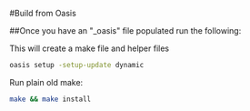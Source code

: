 #Build from Oasis

##Once you have an "_oasis" file populated run the following:

This will create a make file and helper files

```bash
oasis setup -setup-update dynamic
```
Run plain old make:

```bash
make && make install
```
